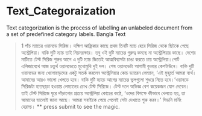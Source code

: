 # Text_Categoraization
Text categorization is the process of labelling an unlabeled document from a set of predefined category labels.
Bangla Text
>1
পাঁচ ম্যাচের ওয়ানডে সিরিজ। দক্ষিণ আফ্রিকার কাছে প্রথম তিনটি ম্যাচ হেরে সিরিজ থেকে ছিটকে গেছে অস্ট্রেলিয়া। বাকি দুটি ম্যাচ তাই নিয়মরক্ষার। তবু ওই দুটি ম্যাচের গুরুত্ব কমছে না অস্ট্রেলিয়ার কাছে। দেশের মাটিতে টেস্ট সিরিজ শুরুর আগে এ দুটি ম্যাচ জিতেই আত্মবিশ্বাসটা চাঙা করতে চায় অস্ট্রেলিয়া।পোর্ট এলিজাবেথে আজ চতুর্থ ওয়ানডেতে মুখোমুখি দুই দল। শেষ ওয়ানডেটা আগামী বুধবার কেপটাউনে। বাকি দুটি ওয়ানডের জন্য খেলোয়াড়দের একটু সতর্ক করলেন অস্ট্রেলিয়ার কোচ ড্যারেন লেম্যান, ‘এই মুহূর্তে আমরা ব্যর্থ। আমাদের আরও ভালো খেলতে হবে। বাকি দুটি ম্যাচে আগের ম্যাচের ভুলগুলো শুধরে নিতে হবে।’ওয়ানডে সিরিজটা হাতছাড়া হওয়ায় লেম্যানের চোখ টেস্ট সিরিজে। টেস্ট দলে অভিজ্ঞ বেশ কয়েকজন যোগ দেবেন। তাই টেস্ট সিরিজে ঘুরে দাঁড়ানোর প্রত্যয় অস্ট্রেলিয়া কোচের কণ্ঠে, ‘ওদের বিপক্ষে কীভাবে খেলতে হয়, তা আমাদের ভালোই জানা আছে। আমরা সবাইকে পেয়ে গেলেই সেটা দেখাতে শুরু করব।’ সিডনি মর্নিং হেরাল্ড।
** press submit to see the magic. 
